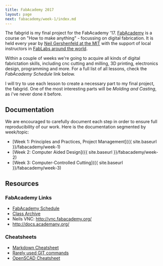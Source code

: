 ```yaml
---
title: FabAcademy 2017
layout: page
next: fabacademy/week-1/index.md
---
```


The fabgrid is my final project for the FabAcademy '17. [FabAcademy](http://fabacademy.org/) is a course on "How to make anything" - focussing on digital fabrication. It is held every year by [Neil Gershenfeld at the MIT](http://ng.cba.mit.edu/) with the support of local instructors in [FabLabs around the world](https://fablabs.io).

Within a couple of weeks we're going to acquire all kinds of digital fabrictation skills, including cnc cutting and milling, 3D printing, electronics design, programming and more. For a full list of all lessons, check the *FabAcademy Schedule* link below.

I will try to use each lesson to create a necessary part to my final project, the fabgrid. One of the most interesting parts will be *Molding and Casting*, as i've never done it before.

## Documentation

We are encouraged to carefully document each step in order to ensure full reproducibility of our work. Here is the documentation segmented by week/topic:

- [Week 1: Principles and Practices, Project Management]({{ site.baseurl }}/fabacademy/week-1)
- [Week 2: Computer Aided Design]({{ site.baseurl }}/fabacademy/week-2)
- [Week 3: Computer-Controlled Cutting]({{ site.baseurl }}/fabacademy/week-3)

## Resources

### FabAcademy Links

- [FabAcademy Schedule](http://fabacademy.org/class-schedule-2017)
- [Class Archive](http://archive.fabacademy.org/archives/2017/master/)
- Neils VNC: http://vnc.fabacademy.org/
- http://docs.academany.org/

### Cheatsheets

- [Markdown Cheatsheet](https://github.com/adam-p/markdown-here/wiki/Markdown-Cheatsheet)
- [Rarely used GIT commands](https://jsph.pl/personal-git-cheatsheet/)
- [OpenSCAD Cheatsheet](http://www.openscad.org/cheatsheet/)
